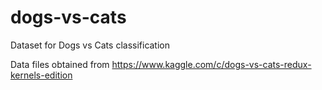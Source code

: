 # dogs-vs-cats
Dataset for Dogs vs Cats classification

Data files obtained from https://www.kaggle.com/c/dogs-vs-cats-redux-kernels-edition

